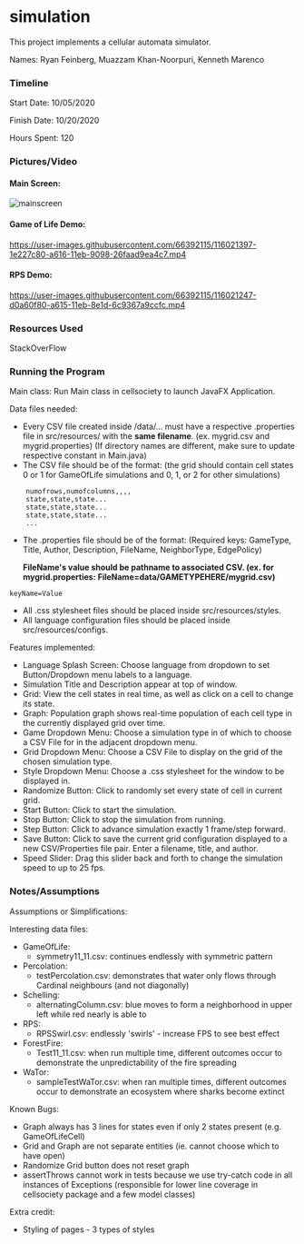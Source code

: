 simulation
====

This project implements a cellular automata simulator.

Names: Ryan Feinberg, Muazzam Khan-Noorpuri, Kenneth Marenco

### Timeline

Start Date: 10/05/2020

Finish Date: 10/20/2020

Hours Spent: 120

### Pictures/Video

#### Main Screen:
![mainscreen](https://user-images.githubusercontent.com/66392115/116021222-c5eb7a80-a615-11eb-8d5e-2e06194ab333.png)

#### Game of Life Demo:
https://user-images.githubusercontent.com/66392115/116021397-1e227c80-a616-11eb-9098-26faad9ea4c7.mp4

#### RPS Demo:
https://user-images.githubusercontent.com/66392115/116021247-d0a60f80-a615-11eb-8e1d-6c9367a9ccfc.mp4


### Resources Used

StackOverFlow


### Running the Program

Main class: Run Main class in cellsociety to launch JavaFX Application.

Data files needed: 

* Every CSV file created inside /data/... must have a respective .properties file in src/resources/ with the **same filename**. (ex. mygrid.csv and mygrid.properties) (If directory names are different, make sure to update respective constant in Main.java)
* The CSV file should be of the format: (the grid should contain cell states 0 or 1 for GameOfLife simulations and 0, 1, or 2 for other simulations)
```
    numofrows,numofcolumns,,,,
    state,state,state...
    state,state,state...
    state,state,state...
    ...
```
* The .properties file should be of the format: (Required keys: GameType, Title, Author, Description, FileName, NeighborType, EdgePolicy)

    **FileName's value should be pathname to associated CSV. (ex. for mygrid.properties: FileName=data/GAMETYPEHERE/mygrid.csv)**
```
keyName=Value
```
* All .css stylesheet files should be placed inside src/resources/styles. 
* All language configuration files should be placed inside src/resources/configs.


Features implemented:

* Language Splash Screen: Choose language from dropdown to set Button/Dropdown menu labels to a language.
* Simulation Title and Description appear at top of window.
* Grid: View the cell states in real time, as well as click on a cell to change its state.
* Graph: Population graph shows real-time population of each cell type in the currently displayed grid over time.
* Game Dropdown Menu: Choose a simulation type in of which to choose a CSV File for in the adjacent dropdown menu.
* Grid Dropdown Menu: Choose a CSV File to display on the grid of the chosen simulation type.
* Style Dropdown Menu: Choose a .css stylesheet for the window to be displayed in.
* Randomize Button: Click to randomly set every state of cell in current grid.
* Start Button: Click to start the simulation.
* Stop Button: Click to stop the simulation from running.
* Step Button: Click to advance simulation exactly 1 frame/step forward.
* Save Button: Click to save the current grid configuration displayed to a new CSV/Properties file pair. Enter a filename, title, and author.
* Speed Slider: Drag this slider back and forth to change the simulation speed to up to 25 fps.


### Notes/Assumptions

Assumptions or Simplifications:

Interesting data files:
 * GameOfLife:
    * symmetry11_11.csv: continues endlessly with symmetric pattern
 * Percolation:
    * testPercolation.csv: demonstrates that water only flows through Cardinal neighbours (and not diagonally)
 * Schelling:
    * alternatingColumn.csv: blue moves to form a neighborhood in upper left while red nearly is able to
 * RPS:
    * RPSSwirl.csv: endlessly 'swirls' - increase FPS to see best effect
 * ForestFire:
    * Test11_11.csv: when run multiple time, different outcomes occur to demonstrate the unpredictability of the fire spreading
 * WaTor:
    * sampleTestWaTor.csv: when ran multiple times, different outcomes occur to demonstrate an ecosystem where sharks become extinct

Known Bugs:
 * Graph always has 3 lines for states even if only 2 states present (e.g. GameOfLifeCell)
 * Grid and Graph are not separate entities (ie. cannot choose which to have open)
 * Randomize Grid button does not reset graph
 * assertThrows cannot work in tests because we use try-catch code in all instances of Exceptions (responsible for lower line coverage in cellsociety package and a few model classes)

Extra credit:
 * Styling of pages - 3 types of styles
